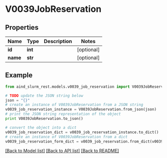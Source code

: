 # V0039JobReservation


## Properties

Name | Type | Description | Notes
------------ | ------------- | ------------- | -------------
**id** | **int** |  | [optional] 
**name** | **str** |  | [optional] 

## Example

```python
from aind_slurm_rest.models.v0039_job_reservation import V0039JobReservation

# TODO update the JSON string below
json = "{}"
# create an instance of V0039JobReservation from a JSON string
v0039_job_reservation_instance = V0039JobReservation.from_json(json)
# print the JSON string representation of the object
print V0039JobReservation.to_json()

# convert the object into a dict
v0039_job_reservation_dict = v0039_job_reservation_instance.to_dict()
# create an instance of V0039JobReservation from a dict
v0039_job_reservation_form_dict = v0039_job_reservation.from_dict(v0039_job_reservation_dict)
```
[[Back to Model list]](../README.md#documentation-for-models) [[Back to API list]](../README.md#documentation-for-api-endpoints) [[Back to README]](../README.md)


